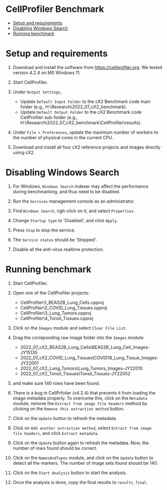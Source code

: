 CellProfiler Benchmark <!-- omit in toc -->
======================

- [Setup and requirements](#setup-and-requirements)
- [Disabling Windows Search](#disabling-windows-search)
- [Running benchmark](#running-benchmark)

Setup and requirements
======================
1. Download and install the software from https://cellprofiler.org.
   We tested version 4.2.4 on MS Windows 11.

2. Start CellProfiler.

3. Under `Output Settings`,
   * Update `Default Input Folder` to the cX2 Benchmark
   code main folder (e.g., H:\Research\2022_07_cX2_benchmark).
   * Update `Default Output Folder` to the cX2 Benchmark code
   CellProfiler sub-folder (e.g., H:\Research\2022_07_cX2_benchmark\CellProfiler\results).

4. Under `File > Preferences`,  update the maximum number of workers to the
   number of physical cores in the current CPU.

5. Download and install all four cX2 reference projects and images directly 
   using cX2.

Disabling Windows Search
========================
1. For Windows, `Windows Search` indexer may affect the performance 
   during benchmarking, and thus need to be disabled.

2. Run the `Services` management console as an administrator.

3. Find `Windows Search`, righ-click on it, and select `Properties`.

4. Change `Startup type` to 'Disabled', and click `Apply`.

5. Press `Stop` to stop the service.

6. The `Service status` should be 'Stopped'.

7. Disable all the anti-virus realtime protection.


Running benchmark
=================
1. Start CellProfiler.

2. Open one of the CellProfiler projects:
   * CellProfiler\1_BEAS2B_Lung_Cells.cpproj
   * CellProfiler\2_COVID_Lung_Tissues.cpproj
   * CellProfiler\3_Lung_Tumors.cpproj
   * CellProfiler\4_Tonsil_Tissues.cpproj

3. Click on the `Images` module and select `Clear File List`.

4. Drag the correponding raw image folder into the 
   `Images` module:
   * 2022_07_cX2_BEAS2B_Lung_Cells\BEAS2B_Lung_Cell_Images-JY15135
   * 2022_07_cX2_COVID_Lung_Tissues\COVID19_Lung_Tissue_Images-JY22001
   * 2022_07_cX2_Lung_Tumors\Lung_Tumors_Images-JY22010
   * 2022_07_cX2_Tonsil_Tissues\Tonsil_Tissues-JY22002

5. and make sure 140 rows have been found.

6. There is a bug in CellPrfoiler (v4.2.4) that prevents it from loading
   the image metadata properly. To overcome this, click on the `Metadata` module, 
   remove the `Extract from image file headers` method by clicking on the 
   `Remove this extraction method` button.

7. Click on the `Update` button to refresh the metadata.
   
8. Click on `Add another extraction method`, select `Extract from image   
   file headers`, and click `Extract metadata`.

9.  Click on the `Update` button again to refresh the metadata. Now, the number
   of rows found should be correct.

11. Click on the `NamesAndTypes` module, and click on the `Update` button
    to detect all the markers. The number of image sets found should be 140.

12. Click on the `Start Analysis` button to start the analysis.
    
13. Once the analysis is done, copy the final results to `results_final`.